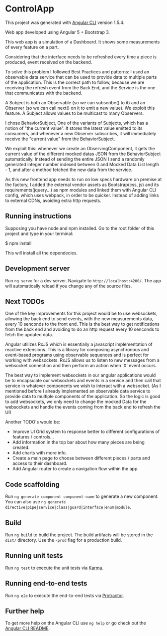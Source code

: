 # ControlApp

This project was generated with [Angular CLI](https://github.com/angular/angular-cli) version 1.5.4.

Web app developed using Angular 5 + Bootstrap 3.

This web app is a simulation of a Dashboard. It shows some measurements of every feature on a part.

Considering that the interface needs to be refreshed every time a piece is produced, event received
on the backend.

To solve this problem I followed Best Practices and patterns: I used an observable data service that can be used to provide data to multiple parts of the application. This is the correct path to follow, because we are receiving the refresh event from the Back End, and the Service is the one that communicates with the backend.

A Subject is both an Observable (so we can subscribe() to it) and an Observer (so we can call next() on it to emit a new value). We exploit this feature. A Subject allows values to be multicast to many Observers.

I chose BehaviorSubject, One of the variants of Subjects, which has a notion of "the current value". It stores the latest value emitted to its consumers, and whenever a new Observer subscribes, it will immediately receive the "current value" from the BehaviorSubject.

We exploit this: whenever we create an ObservingComponent, it gets the current value of the different mocked datas JSON from the BehaviorSubject automatically. Instead of sending the entire JSON I send a randomly generated integer number indexed between 0 and Mocked Data List length - 1, and after a method fetched the new data from the service.

As this new frontend  app needs to run on low specs hardware on premise at the factory, I added the external vendor assets as Bootstrap(css, js) and its requirements(jquery...) as npm modules and linked them with Angular CLI config, which uses webpack, in order to be quicker. Instead of adding links to external CDNs, avoiding extra http requests.


## Running instructions

Supposing you have node and npm installed. Go to the root folder of this project and type in your terminal:

$ npm install

This will install all the dependecies.

## Development server

Run `ng serve` for a dev server. Navigate to `http://localhost:4200/`. The app will automatically reload if you change any of the source files.

## Next TODOs

One of the key improvements for this project would be to use websockets, allowing the back end to send events, with the new measurements data, every 10 senconds to the front end. This is the best way to get notifications from the back end and avoiding to do an http request every 10 senconds to fetch the updated data.

Angular utilizes RxJS which is essentially a javascript implementation of reactive extensions. This is a library for composing asynchronous and event-based programs using observable sequences and is perfect for working with websockets. RxJS allows us to listen to new messages from a websocket connection and then perform an action when ‘X’ event occurs. 

The best way to implement websockets in our angular applications would be to encapsulate our websockets and events in a service and then call that service in whatever components we wish to interact with a websocket. (As I mentioned before I already implemented an observable data service to provide data to multiple components of the application. So the logic is good to add websockets, we only need to change the mocked Data for the websockets and handle the events coming from the back end to refresh the UI)

Another TODO's would be:

* Improve UI Grid system to response better to different configurations of features / controls...
* Add information in the top bar about how many pieces are being created.
* Add charts with more info.
* Create a main page to choose between different pieces / parts and access to their dashboard.
* Add Angular router to create a navigation flow within the app.

## Code scaffolding

Run `ng generate component component-name` to generate a new component. You can also use `ng generate directive|pipe|service|class|guard|interface|enum|module`.

## Build

Run `ng build` to build the project. The build artifacts will be stored in the `dist/` directory. Use the `-prod` flag for a production build.

## Running unit tests

Run `ng test` to execute the unit tests via [Karma](https://karma-runner.github.io).

## Running end-to-end tests

Run `ng e2e` to execute the end-to-end tests via [Protractor](http://www.protractortest.org/).

## Further help

To get more help on the Angular CLI use `ng help` or go check out the [Angular CLI README](https://github.com/angular/angular-cli/blob/master/README.md).
